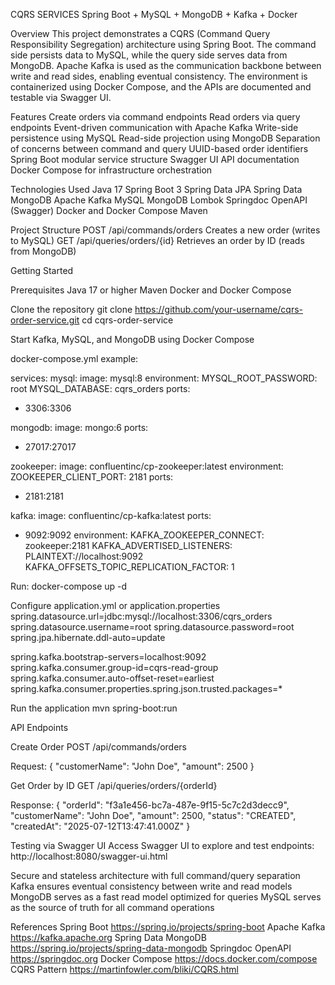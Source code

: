 CQRS SERVICES
Spring Boot + MySQL + MongoDB + Kafka + Docker

Overview
This project demonstrates a CQRS (Command Query Responsibility Segregation) architecture using Spring Boot. The command side persists data to MySQL, while the query side serves data from MongoDB. Apache Kafka is used as the communication backbone between write and read sides, enabling eventual consistency. The environment is containerized using Docker Compose, and the APIs are documented and testable via Swagger UI.

Features
Create orders via command endpoints
Read orders via query endpoints
Event-driven communication with Apache Kafka
Write-side persistence using MySQL
Read-side projection using MongoDB
Separation of concerns between command and query
UUID-based order identifiers
Spring Boot modular service structure
Swagger UI API documentation
Docker Compose for infrastructure orchestration

Technologies Used
Java 17
Spring Boot 3
Spring Data JPA
Spring Data MongoDB
Apache Kafka
MySQL
MongoDB
Lombok
Springdoc OpenAPI (Swagger)
Docker and Docker Compose
Maven

Project Structure
POST /api/commands/orders Creates a new order (writes to MySQL)
GET /api/queries/orders/{id} Retrieves an order by ID (reads from MongoDB)

Getting Started

Prerequisites
Java 17 or higher
Maven
Docker and Docker Compose

Clone the repository
git clone https://github.com/your-username/cqrs-order-service.git
cd cqrs-order-service

Start Kafka, MySQL, and MongoDB using Docker Compose

docker-compose.yml example:

services:
mysql:
image: mysql:8
environment:
MYSQL_ROOT_PASSWORD: root
MYSQL_DATABASE: cqrs_orders
ports:
- 3306:3306

mongodb:
image: mongo:6
ports:
- 27017:27017

zookeeper:
image: confluentinc/cp-zookeeper:latest
environment:
ZOOKEEPER_CLIENT_PORT: 2181
ports:
- 2181:2181

kafka:
image: confluentinc/cp-kafka:latest
ports:
- 9092:9092
environment:
KAFKA_ZOOKEEPER_CONNECT: zookeeper:2181
KAFKA_ADVERTISED_LISTENERS: PLAINTEXT://localhost:9092
KAFKA_OFFSETS_TOPIC_REPLICATION_FACTOR: 1

Run:
docker-compose up -d

Configure application.yml or application.properties
spring.datasource.url=jdbc:mysql://localhost:3306/cqrs_orders
spring.datasource.username=root
spring.datasource.password=root
spring.jpa.hibernate.ddl-auto=update

spring.kafka.bootstrap-servers=localhost:9092
spring.kafka.consumer.group-id=cqrs-read-group
spring.kafka.consumer.auto-offset-reset=earliest
spring.kafka.consumer.properties.spring.json.trusted.packages=*

Run the application
mvn spring-boot:run

API Endpoints

Create Order
POST /api/commands/orders

Request:
{
"customerName": "John Doe",
"amount": 2500
}

Get Order by ID
GET /api/queries/orders/{orderId}

Response:
{
"orderId": "f3a1e456-bc7a-487e-9f15-5c7c2d3decc9",
"customerName": "John Doe",
"amount": 2500,
"status": "CREATED",
"createdAt": "2025-07-12T13:47:41.000Z"
}

Testing via Swagger UI
Access Swagger UI to explore and test endpoints:
http://localhost:8080/swagger-ui.html

Secure and stateless architecture with full command/query separation
Kafka ensures eventual consistency between write and read models
MongoDB serves as a fast read model optimized for queries
MySQL serves as the source of truth for all command operations

References
Spring Boot
https://spring.io/projects/spring-boot
Apache Kafka
https://kafka.apache.org
Spring Data MongoDB
https://spring.io/projects/spring-data-mongodb
Springdoc OpenAPI
https://springdoc.org
Docker Compose
https://docs.docker.com/compose
CQRS Pattern
https://martinfowler.com/bliki/CQRS.html
